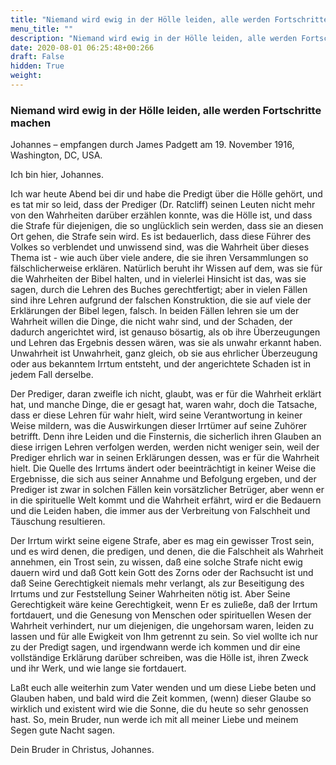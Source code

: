 ```yaml
---
title: "Niemand wird ewig in der Hölle leiden, alle werden Fortschritte machen"
menu_title: ""
description: "Niemand wird ewig in der Hölle leiden, alle werden Fortschritte machen"
date: 2020-08-01 06:25:48+00:266
draft: False
hidden: True
weight:
---
```

### Niemand wird ewig in der Hölle leiden, alle werden Fortschritte machen

Johannes – empfangen durch James Padgett am 19. November 1916, Washington, DC, USA.

Ich bin hier, Johannes.

Ich war heute Abend bei dir und habe die Predigt über die Hölle gehört, und es tat mir so leid, dass der Prediger (Dr. Ratcliff) seinen Leuten nicht mehr von den Wahrheiten darüber erzählen konnte, was die Hölle ist, und dass die Strafe für diejenigen, die so unglücklich sein werden, dass sie an diesen Ort gehen, die Strafe sein wird. Es ist bedauerlich, dass diese Führer des Volkes so verblendet und unwissend sind, was die Wahrheit über dieses Thema ist - wie auch über viele andere, die sie ihren Versammlungen so fälschlicherweise erklären. Natürlich beruht ihr Wissen auf dem, was sie für die Wahrheiten der Bibel halten, und in vielerlei Hinsicht ist das, was sie sagen, durch die Lehren des Buches gerechtfertigt; aber in vielen Fällen sind ihre Lehren aufgrund der falschen Konstruktion, die sie auf viele der Erklärungen der Bibel legen, falsch. In beiden Fällen lehren sie um der Wahrheit willen die Dinge, die nicht wahr sind, und der Schaden, der dadurch angerichtet wird, ist genauso bösartig, als ob ihre Überzeugungen und Lehren das Ergebnis dessen wären, was sie als unwahr erkannt haben. Unwahrheit ist Unwahrheit, ganz gleich, ob sie aus ehrlicher Überzeugung oder aus bekanntem Irrtum entsteht, und der angerichtete Schaden ist in jedem Fall derselbe.

Der Prediger, daran zweifle ich nicht, glaubt, was er für die Wahrheit erklärt hat, und manche Dinge, die er gesagt hat, waren wahr, doch die Tatsache, dass er diese Lehren für wahr hielt, wird seine Verantwortung in keiner Weise mildern, was die Auswirkungen dieser Irrtümer auf seine Zuhörer betrifft. Denn ihre Leiden und die Finsternis, die sicherlich ihren Glauben an diese irrigen Lehren verfolgen werden, werden nicht weniger sein, weil der Prediger ehrlich war in seinen Erklärungen dessen, was er für die Wahrheit hielt. Die Quelle des Irrtums ändert oder beeinträchtigt in keiner Weise die Ergebnisse, die sich aus seiner Annahme und Befolgung ergeben, und der Prediger ist zwar in solchen Fällen kein vorsätzlicher Betrüger, aber wenn er in die spirituelle Welt kommt und die Wahrheit erfährt, wird er die Bedauern und die Leiden haben, die immer aus der Verbreitung von Falschheit und Täuschung resultieren.

Der Irrtum wirkt seine eigene Strafe, aber es mag ein gewisser Trost sein, und es wird denen, die predigen, und denen, die die Falschheit als Wahrheit annehmen, ein Trost sein, zu wissen, daß eine solche Strafe nicht ewig dauern wird und daß Gott kein Gott des Zorns oder der Rachsucht ist und daß Seine Gerechtigkeit niemals mehr verlangt, als zur Beseitigung des Irrtums und zur Feststellung Seiner Wahrheiten nötig ist. Aber Seine Gerechtigkeit wäre keine Gerechtigkeit, wenn Er es zuließe, daß der Irrtum fortdauert, und die Genesung von Menschen oder spirituellen Wesen der Wahrheit verhindert, nur um diejenigen, die ungehorsam waren, leiden zu lassen und für alle Ewigkeit von Ihm getrennt zu sein. So viel wollte ich nur zu der Predigt sagen, und irgendwann werde ich kommen und dir eine vollständige Erklärung darüber schreiben, was die Hölle ist, ihren Zweck und ihr Werk, und wie lange sie fortdauert.

Laßt euch alle weiterhin zum Vater wenden und um diese Liebe beten und Glauben haben, und bald wird die Zeit kommen, (wenn) dieser Glaube so wirklich und existent wird wie die Sonne, die du heute so sehr genossen hast. So, mein Bruder, nun werde ich mit all meiner Liebe und meinem Segen gute Nacht sagen.

Dein Bruder in Christus, Johannes.
